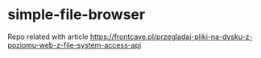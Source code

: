 # simple-file-browser
Repo related with article https://frontcave.pl/przegladaj-pliki-na-dysku-z-poziomu-web-z-file-system-access-api
